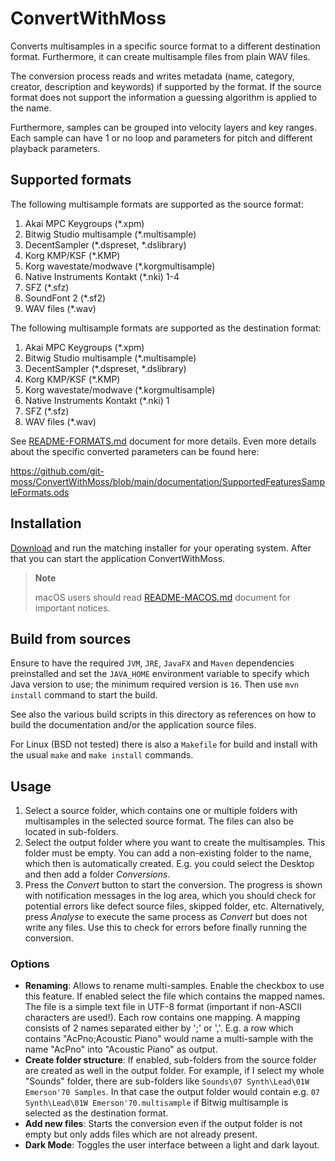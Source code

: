 # ConvertWithMoss

Converts multisamples in a specific source format to a different destination format.
Furthermore, it can create multisample files from plain WAV files.

The conversion process reads and writes metadata (name, category, creator,
description and keywords) if supported by the format. If the source format
does not support the information a guessing algorithm is applied to the name.

Furthermore, samples can be grouped into velocity layers and key ranges. Each 
sample can have 1 or no loop and parameters for pitch and different playback 
parameters.

## Supported formats

The following multisample formats are supported as the source format:

1. Akai MPC Keygroups (*.xpm)
2. Bitwig Studio multisample (*.multisample)
3. DecentSampler (*.dspreset, *.dslibrary)
4. Korg KMP/KSF (*.KMP)
5. Korg wavestate/modwave (*.korgmultisample)
6. Native Instruments Kontakt (*.nki) 1-4
7. SFZ (*.sfz)
8. SoundFont 2 (*.sf2)
9. WAV files (*.wav)

The following multisample formats are supported as the destination format:

1. Akai MPC Keygroups (*.xpm)
2. Bitwig Studio multisample (*.multisample)
3. DecentSampler (*.dspreset, *.dslibrary)
4. Korg KMP/KSF (*.KMP)
5. Korg wavestate/modwave (*.korgmultisample)
6. Native Instruments Kontakt (*.nki) 1
7. SFZ (*.sfz)
8. WAV files (*.wav)

See [README-FORMATS.md][1] document for more details. Even more details about the specific converted parameters can 
be found here:

https://github.com/git-moss/ConvertWithMoss/blob/main/documentation/SupportedFeaturesSampleFormats.ods

## Installation

[Download][2] and run the matching installer for your operating system.
After that you can start the application ConvertWithMoss.

> **Note**
>
> macOS users should read [README-MACOS.md][3] document for important notices.

## Build from sources

Ensure to have the required `JVM`, `JRE`, `JavaFX` and `Maven` dependencies
preinstalled and set the `JAVA_HOME` environment variable to specify which Java
version to use; the minimum required version is `16`.
Then use `mvn install` command to start the build.

See also the various build scripts in this directory as references on how to
build the documentation and/or the application source files.

For Linux (BSD not tested) there is also a `Makefile` for build and install
with the usual `make` and `make install` commands.

## Usage

1. Select a source folder, which contains one or multiple folders with multisamples
   in the selected source format. The files can also be located in sub-folders.
2. Select the output folder where you want to create the multisamples.
   This folder must be empty. You can add a non-existing folder to the name,
   which then is automatically created. E.g. you could select the Desktop
   and then add a folder *Conversions*.
3. Press the *Convert* button to start the conversion.
   The progress is shown with notification messages in the log area,
   which you should check for potential errors like defect source files,
   skipped folder, etc.
   Alternatively, press *Analyse* to execute the same process as *Convert*
   but does not write any files. Use this to check for errors before finally
   running the conversion.

### Options

* **Renaming**: Allows to rename multi-samples. Enable the checkbox to use this feature.
  If enabled select the file which contains the mapped names.
  The file is a simple text file in UTF-8 format (important if non-ASCII characters are used!).
  Each row contains one mapping. A mapping consists of 2 names separated
  either by ';' or ','. E.g. a row which contains "AcPno;Acoustic Piano"
  would name a multi-sample with the name "AcPno" into "Acoustic Piano" as output.
* **Create folder structure**: If enabled, sub-folders from the source folder
  are created as well in the output folder. For example, if I select my whole
  "Sounds" folder, there are sub-folders like `Sounds\07 Synth\Lead\01W Emerson'70 Samples`.
  In that case the output folder would contain e.g. `07 Synth\Lead\01W Emerson'70.multisample`
  if Bitwig multisample is selected as the destination format.
* **Add new files**: Starts the conversion even if the output folder is not empty
  but only adds files which are not already present.
* **Dark Mode**: Toggles the user interface between a light and dark layout.


[1]: README-FORMATS.md
[2]: https://mossgrabers.de/Software/ConvertWithMoss/ConvertWithMoss.html
[3]: README-MACOS.md

